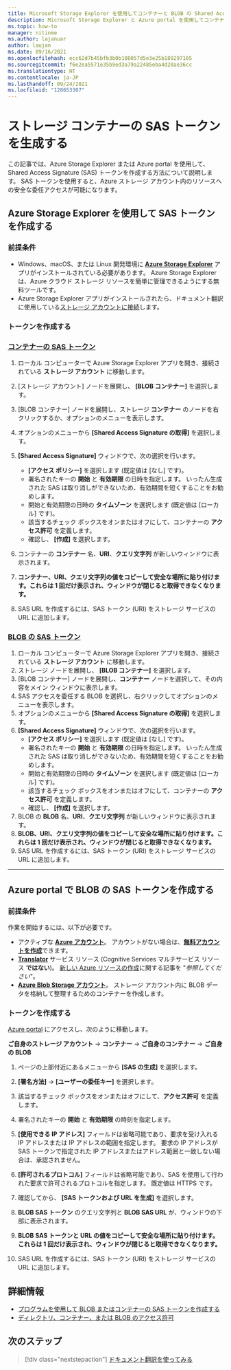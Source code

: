 ```yaml
---
title: Microsoft Storage Explorer を使用してコンテナーと BLOB の Shared Access Signature (SAS) トークンを生成する
description: Microsoft Storage Explorer と Azure portal を使用してコンテナーと BLOB の Shared Access Signature トークン (SAS) を生成する方法。
ms.topic: how-to
manager: nitinme
ms.author: lajanuar
author: laujan
ms.date: 09/16/2021
ms.openlocfilehash: ecc62d7b45bfb3b0b108057d5e3e25b189297165
ms.sourcegitcommit: f6e2ea5571e35b9ed3a79a22485eba4d20ae36cc
ms.translationtype: HT
ms.contentlocale: ja-JP
ms.lasthandoff: 09/24/2021
ms.locfileid: "128653307"
---
```

# <a name="generate-sas-tokens-for-your-storage-containers"></a>ストレージ コンテナーの SAS トークンを生成する

この記事では、Azure Storage Explorer または Azure portal を使用して、Shared Access Signature (SAS) トークンを作成する方法について説明します。 SAS トークンを使用すると、Azure ストレージ アカウント内のリソースへの安全な委任アクセスが可能になります。

## <a name="create-your-sas-tokens-with-azure-storage-explorer"></a>Azure Storage Explorer を使用して SAS トークンを作成する

### <a name="prerequisites"></a>前提条件

* Windows、macOS、または Linux 開発環境に [**Azure Storage Explorer**](../../../vs-azure-tools-storage-manage-with-storage-explorer.md) アプリがインストールされている必要があります。 Azure Storage Explorer は、Azure クラウド ストレージ リソースを簡単に管理できるようにする無料ツールです。
* Azure Storage Explorer アプリがインストールされたら、ドキュメント翻訳に使用している[ストレージ アカウントに接続](../../../vs-azure-tools-storage-manage-with-storage-explorer.md?tabs=windows#connect-to-a-storage-account-or-service)します。

### <a name="create-your-tokens"></a>トークンを作成する

### <a name="sas-tokens-for-containers"></a>[コンテナーの SAS トークン](#tab/Containers)

1. ローカル コンピューターで Azure Storage Explorer アプリを開き、接続されている **ストレージ アカウント** に移動します。
1. [ストレージ アカウント] ノードを展開し、 **[BLOB コンテナー]** を選択します。
1. [BLOB コンテナー] ノードを展開し、ストレージ **コンテナー** のノードを右クリックするか、オプションのメニューを表示します。
1. オプションのメニューから **[Shared Access Signature の取得]** を選択します。
1. **[Shared Access Signature]** ウィンドウで、次の選択を行います。
    * **[アクセス ポリシー]** を選択します (既定値は [なし] です)。
    * 署名されたキーの **開始** と **有効期限** の日時を指定します。 いったん生成された SAS は取り消しができないため、有効期間を短くすることをお勧めします。
    * 開始と有効期限の日時の **タイムゾーン** を選択します (既定値は [ローカル] です)。
    * 該当するチェック ボックスをオンまたはオフにして、コンテナーの **アクセス許可** を定義します。
    * 確認し、 **[作成]** を選択します。

1. コンテナーの **コンテナー** 名、**URI**、**クエリ文字列** が新しいウィンドウに表示されます。  
1. **コンテナー、URI、クエリ文字列の値をコピーして安全な場所に貼り付けます。これらは 1 回だけ表示され、ウィンドウが閉じると取得できなくなります。**
1. SAS URL を作成するには、SAS トークン (URI) をストレージ サービスの URL に追加します。

### <a name="sas-tokens-for-blobs"></a>[BLOB の SAS トークン](#tab/blobs)

1. ローカル コンピューターで Azure Storage Explorer アプリを開き、接続されている **ストレージ アカウント** に移動します。
1. ストレージ ノードを展開し、 **[BLOB コンテナー]** を選択します。
1. [BLOB コンテナー] ノードを展開し、**コンテナー** ノードを選択して、その内容をメイン ウィンドウに表示します。
1. SAS アクセスを委任する BLOB を選択し、右クリックしてオプションのメニューを表示します。
1. オプションのメニューから **[Shared Access Signature の取得]** を選択します。
1. **[Shared Access Signature]** ウィンドウで、次の選択を行います。
    * **[アクセス ポリシー]** を選択します (既定値は [なし] です)。
    * 署名されたキーの **開始** と **有効期限** の日時を指定します。 いったん生成された SAS は取り消しができないため、有効期間を短くすることをお勧めします。
    * 開始と有効期限の日時の **タイムゾーン** を選択します (既定値は [ローカル] です)。
    * 該当するチェック ボックスをオンまたはオフにして、コンテナーの **アクセス許可** を定義します。
    * 確認し、 **[作成]** を選択します。
1. BLOB の **BLOB** 名、**URI**、**クエリ文字列** が新しいウィンドウに表示されます。  
1. **BLOB、URI、クエリ文字列の値をコピーして安全な場所に貼り付けます。これらは 1 回だけ表示され、ウィンドウが閉じると取得できなくなります。**
1. SAS URL を作成するには、SAS トークン (URI) をストレージ サービスの URL に追加します。

---

## <a name="create-sas-tokens-for-blobs-in-the-azure-portal"></a>Azure portal で BLOB の SAS トークンを作成する

<!-- markdownlint-disable MD024 -->
### <a name="prerequisites"></a>前提条件

作業を開始するには、以下が必要です。

* アクティブな [**Azure アカウント**](https://azure.microsoft.com/free/cognitive-services/)。  アカウントがない場合は、[**無料アカウントを作成**](https://azure.microsoft.com/free/)できます。
* [**Translator**](https://ms.portal.azure.com/#create/Microsoft) サービス リソース (Cognitive Services マルチサービス リソース **ではない**)。  [新しい Azure リソースの作成](../../cognitive-services-apis-create-account.md#create-a-new-azure-cognitive-services-resource)に関する記事を "*参照してください*"。  
* [**Azure Blob Storage アカウント**](https://ms.portal.azure.com/#create/Microsoft.StorageAccount-ARM)。 ストレージ アカウント内に BLOB データを格納して整理するためのコンテナーを作成します。

### <a name="create-your-tokens"></a>トークンを作成する

[Azure portal](https://ms.portal.azure.com/#home) にアクセスし、次のように移動します。  

 **ご自身のストレージ アカウント** → **コンテナー** → **ご自身のコンテナー** → **ご自身の BLOB**

1. ページの上部付近にあるメニューから **[SAS の生成]** を選択します。

1. **[署名方法]** → **[ユーザーの委任キー]** を選択します。

1. 該当するチェック ボックスをオンまたはオフにして、**アクセス許可** を定義します。

1. 署名されたキーの **開始** と **有効期限** の時刻を指定します。

1. **[使用できる IP アドレス]** フィールドは省略可能であり、要求を受け入れる IP アドレスまたは IP アドレスの範囲を指定します。 要求の IP アドレスが SAS トークンで指定された IP アドレスまたはアドレス範囲と一致しない場合は、承認されません。

1. **[許可されるプロトコル]** フィールドは省略可能であり、SAS を使用して行われた要求で許可されるプロトコルを指定します。 既定値は HTTPS です。

1. 確認してから、 **[SAS トークンおよび URL を生成]** を選択します。

1. **BLOB SAS トークン** のクエリ文字列と **BLOB SAS URL** が、ウィンドウの下部に表示されます。  

1. **BLOB SAS トークンと URL の値をコピーして安全な場所に貼り付けます。これらは 1 回だけ表示され、ウィンドウが閉じると取得できなくなります。**

1. SAS URL を作成するには、SAS トークン (URI) をストレージ サービスの URL に追加します。

## <a name="learn-more"></a>詳細情報

* [プログラムを使用して BLOB またはコンテナーの SAS トークンを作成する](../../../storage/blobs/sas-service-create.md)
* [ディレクトリ、コンテナー、または BLOB のアクセス許可](/rest/api/storageservices/create-service-sas#permissions-for-a-directory-container-or-blob)

## <a name="next-steps"></a>次のステップ

> [!div class="nextstepaction"]
> [ドキュメント翻訳を使ってみる](get-started-with-document-translation.md)
>
>
